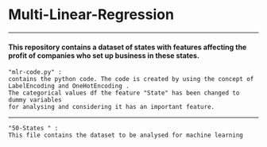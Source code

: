 # Multi-Linear-Regression
***

#### This repository contains a dataset of states with features affecting the profit of companies who set up business in these states. 




```
"mlr-code.py" :
contains the python code. The code is created by using the concept of LabelEncoding and OneHotEncoding . 
The categorical values df the feature "State" has been changed to dummy variables 
for analysing and considering it has an important feature.

```

***

```
"50-States " :
This file contains the dataset to be analysed for machine learning

```
